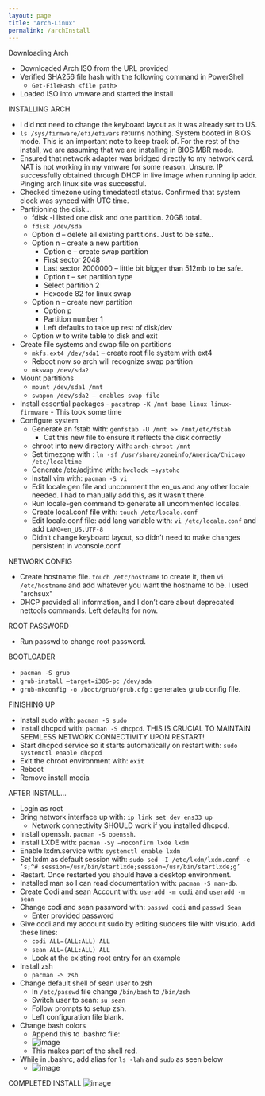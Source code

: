 ```yaml
---
layout: page
title: "Arch-Linux"
permalink: /archInstall
---
```

Downloading Arch
-	Downloaded Arch ISO from the URL provided
-	Verified SHA256 file hash with the following command in PowerShell
    -   `Get-FileHash <file path>`
-	Loaded ISO into vmware and started the install

INSTALLING ARCH
-	I did not need to change the keyboard layout as it was already set to US.
-	`ls /sys/firmware/efi/efivars` returns nothing. System booted in BIOS mode. This is an important note to keep track of. For the rest of the install, we are assuming     that we are installing in BIOS MBR mode.
-	Ensured that network adapter was bridged directly to my network card. NAT is not working in my vmware for some reason. Unsure. IP successfully obtained through DHCP in live image when running ip addr. Pinging arch linux site was successful. 
-	Checked timezone using timedatectl status. Confirmed that system clock was synced with UTC time.
-	Partitioning the disk…
    -	fdisk -l listed one disk and one partition. 20GB total.
    -	`fdisk /dev/sda`
    -   Option d – delete all existing partitions. Just to be safe..
    -	Option n – create a new partition
        -	Option e – create swap partition
        -	First sector 2048
        -   Last sector 2000000 – little bit bigger than 512mb to be safe.
        -	Option t – set partition type
        -	Select partition 2 
        -	Hexcode 82 for linux swap
    -	Option n – create new partition
        -	Option p
        -	Partition number 1
        -	Left defaults to take up rest of disk/dev
    -	Option w to write table to disk and exit
-	Create file systems and swap file on partitions
    -	`mkfs.ext4 /dev/sda1` – create root file system with ext4
    -	Reboot now so arch will recognize swap partition
    -	`mkswap /dev/sda2`
-	Mount partitions
    -	`mount /dev/sda1 /mnt`
    -	`swapon /dev/sda2 – enables swap file`
-	Install essential packages
        -	`pacstrap -K /mnt base linux linux-firmware`
            -	This took some time
-   Configure system
    -	Generate an fstab with: `genfstab -U /mnt >> /mnt/etc/fstab`
        -	Cat this new file to ensure it reflects the disk correctly
    -	chroot into new directory with: `arch-chroot /mnt`
    -	Set timezone with : `ln -sf /usr/share/zoneinfo/America/Chicago /etc/localtime`
    -	Generate /etc/adjtime with: `hwclock –systohc`
    -	Install vim with: `pacman -S vi`
    -	Edit locale.gen file and uncomment the en_us and any other locale needed. I had to manually add this, as it wasn’t there.
    -	Run locale-gen command to generate all uncommented locales.
    -	Create local.conf file with: `touch /etc/locale.conf`
    -	Edit locale.conf file: add lang variable with: `vi /etc/locale.conf` and add `LANG=en_US.UTF-8`
    -	Didn’t change keyboard layout, so didn’t need to make changes persistent in vconsole.conf

NETWORK CONFIG
-	Create hostname file. `touch /etc/hostname` to create it, then `vi /etc/hostname` and add whatever you want the hostname to be. I used "archsux"
-	DHCP provided all information, and I don’t care about deprecated nettools commands. Left defaults for now.

ROOT PASSWORD
-	Run passwd to change root password.

BOOTLOADER
-	`pacman -S grub`
-	`grub-install –target=i386-pc /dev/sda`
-	`grub-mkconfig -o /boot/grub/grub.cfg` : generates grub config file.

FINISHING UP
-	Install sudo with: `pacman -S sudo`
-	Install dhcpcd with: `pacman -S dhcpcd`. THIS IS CRUCIAL TO MAINTAIN SEEMLESS NETWORK CONNECTIVITY UPON RESTART!
-	Start dhcpcd service so it starts automatically on restart with: `sudo systemctl enable dhcpcd`
-	Exit the chroot environment with: `exit`
-	Reboot 
-	Remove install media

AFTER INSTALL…
-	Login as root
-	Bring network interface up with: `ip link set dev ens33 up`
    - Network connectivity SHOULD work if you installed dhcpcd. 
-	Install openssh. `pacman -S openssh`.
-	Install LXDE with: `pacman -Sy –noconfirm lxde lxdm`
-	Enable lxdm.service with: `systemctl enable lxdm`
-	Set lxdm as default session with: `sudo sed -I /etc/lxdm/lxdm.conf -e ‘s;^# session=/usr/bin/startlxde;session=/usr/bin/startlxde;g’`
-	Restart. Once restarted you should have a desktop environment.
-	Installed man so I can read documentation with: `pacman -S man-db`.
-	Create Codi and sean Account with: `useradd -m codi` and `useradd -m sean`
-	Change codi and sean password with: `passwd codi` and `passwd Sean`
    -	Enter provided password 
-	Give codi and my account sudo by editing sudoers file with visudo. Add these lines: 
    -	`codi ALL=(ALL:ALL) ALL`
    -	`sean ALL=(ALL:ALL) ALL`
    -	Look at the existing root entry for an example
-	Install zsh
    -	`pacman -S zsh`
-	Change default shell of sean user to zsh
    -	In `/etc/passwd` file change `/bin/bash` to `/bin/zsh`
    -	Switch user to sean: `su sean`
    -	Follow prompts to setup zsh.
    -	Left configuration file blank.
-	Change bash colors
    -	Append this to .bashrc file:
    -	 ![image](https://user-images.githubusercontent.com/70538441/197404784-90945a73-7417-40ec-84cf-68acb685b8f4.png)
    -	This makes part of the shell red.
-	While in .bashrc, add alias for `ls -lah` and `sudo` as seen below
    -	 ![image](https://user-images.githubusercontent.com/70538441/197404805-b9cd84b0-e24b-4276-a2ff-bb217f74ddcb.png)

COMPLETED INSTALL
![image](https://user-images.githubusercontent.com/70538441/199751372-8ba5ac97-c8ef-4ec8-8878-e7962c3aa430.png)

